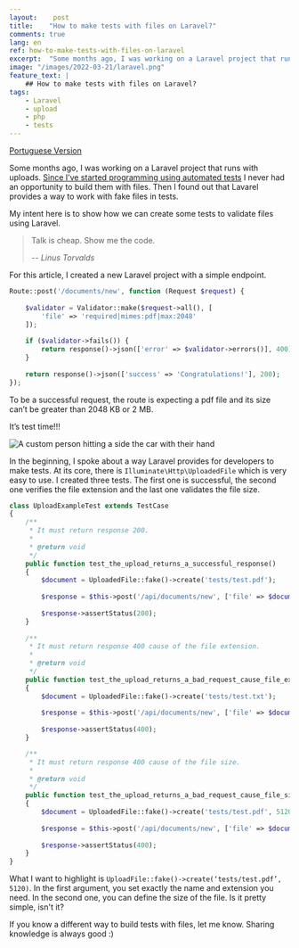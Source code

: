 ```yaml
---
layout:    post
title:    "How to make tests with files on Laravel?"
comments: true
lang: en
ref: how-to-make-tests-with-files-on-laravel
excerpt:  "Some months ago, I was working on a Laravel project that runs uploads. Since I’ve started programming using automated tests I never had an opportunity to build them with files. Then I found out that Lavarel provides a way to work them in tests."
image: "/images/2022-03-21/laravel.png"
feature_text: |
    ## How to make tests with files on Laravel?
tags:
    - Laravel
    - upload
    - php
    - tests
---
```


[Portuguese Version]({{site.baseurl}}/2022/03/22/como-testar-arquivos-usando-laravel)

Some months ago, I was working on a Laravel project that runs with uploads. [Since I’ve started programming using automated tests]({{site.baseurl}}/2021/01/03/the-developer-story-did-not-use-to-implement-automated-tests) I never had an opportunity to build them with files. Then I found out that Lavarel provides a way to work with fake files in tests. 

My intent here is to show how we can create some tests to validate files using Laravel. 

> Talk is cheap. Show me the code.
>
> -- <cite>Linus Torvalds</cite>

For this article, I created a new Laravel project with a simple endpoint. 

```php
Route::post('/documents/new', function (Request $request) {
   
    $validator = Validator::make($request->all(), [
        'file' => 'required|mimes:pdf|max:2048'
    ]);  
 
    if ($validator->fails()) {
        return response()->json(['error' => $validator->errors()], 400);
    }
 
    return response()->json(['success' => 'Congratulations!'], 200);
});
```
To be a successful request, the route is expecting a pdf file and its size can’t be greater than 2048 KB or 2 MB.

It’s test time!!!

![A custom person hitting a side the car with their hand]({{site.baseurl}}/images/2022-03-21/car_test.gif)

In the beginning, I spoke about a way Laravel provides for developers to make tests. At its core, there is `Illuminate\Http\UploadedFile` which is very easy to use. I created three tests. The first one is successful, the second one verifies the file extension and the last one validates the file size.

```php
class UploadExampleTest extends TestCase
{
    /**
     * It must return response 200.
     *
     * @return void
     */
    public function test_the_upload_returns_a_successful_response()
    {
        $document = UploadedFile::fake()->create('tests/test.pdf');
       
        $response = $this->post('/api/documents/new', ['file' => $document]);
 
        $response->assertStatus(200);
    }
 
    /**
     * It must return response 400 cause of the file extension.
     *
     * @return void
     */
    public function test_the_upload_returns_a_bad_request_cause_file_extension()
    {
        $document = UploadedFile::fake()->create('tests/test.txt');
       
        $response = $this->post('/api/documents/new', ['file' => $document]);
 
        $response->assertStatus(400);
    }

    /**
     * It must return response 400 cause of the file size.
     *
     * @return void
     */
    public function test_the_upload_returns_a_bad_request_cause_file_size()
    {
        $document = UploadedFile::fake()->create('tests/test.pdf', 5120);
       
        $response = $this->post('/api/documents/new', ['file' => $document]);
 
        $response->assertStatus(400);
    }
}
```

What I want to highlight is `UploadFile::fake()->create(‘tests/test.pdf’, 5120)`. In the first argument, you set exactly the name and extension you need. In the second one, you can define the size of the file. Is it pretty simple, isn't it?

If you know a different way to build tests with files, let me know. Sharing knowledge is always good :)